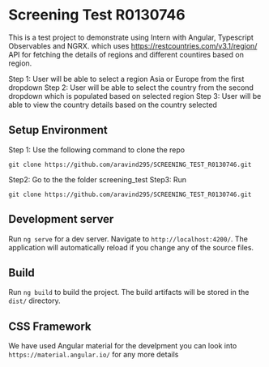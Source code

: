# Screening Test R0130746

This is a test project to demonstrate using Intern with Angular, Typescript Observables and NGRX. which uses  https://restcountries.com/v3.1/region/ API for fetching the details of regions and different countires based on region.

Step 1: User will be able to select a region Asia or Europe from the first dropdown
Step 2: User will be able to select the country from the second dropdown which is populated based on selected region
Step 3: User will be able to view the country details based on the country selected

## Setup Environment 

Step 1:
Use the following command to clone the repo
```
git clone https://github.com/aravind295/SCREENING_TEST_R0130746.git
```
Step2: Go to the the folder screening_test
Step3: Run
```
git clone https://github.com/aravind295/SCREENING_TEST_R0130746.git
```

## Development server
Run `ng serve` for a dev server. Navigate to `http://localhost:4200/`. The application will automatically reload if you change any of the source files.


## Build

Run `ng build` to build the project. The build artifacts will be stored in the `dist/` directory.


## CSS Framework
We have used Angular material for the develpment you can look into `https://material.angular.io/` for any more details